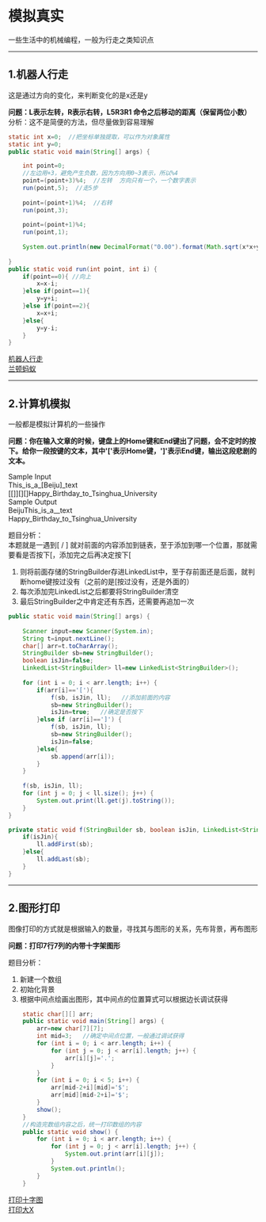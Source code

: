 # 模拟真实

一些生活中的机械编程，一般为行走之类知识点

---

## 1.机器人行走

这是通过方向的变化，来判断变化的是x还是y

**问题：L表示左转，R表示右转，L5R3R1 命令之后移动的距离（保留两位小数）**  
分析：这不是简便的方法，但尽量做到容易理解

```java
static int x=0;  //把坐标单独提取，可以作为对象属性
static int y=0;
public static void main(String[] args) {

	int point=0;
	//左边用+3，避免产生负数，因为方向用0~3表示，所以%4
	point=(point+3)%4;  //左转  方向只有一个，一个数字表示
	run(point,5);  //走5步
	
	point=(point+1)%4;  //右转  
	run(point,3);  
	
	point=(point+1)%4; 
	run(point,1);  
	
	System.out.println(new DecimalFormat("0.00").format(Math.sqrt(x*x+y*y)));
		
}
public static void run(int point, int i) {
	if(point==0){ //向上
		x=x-i;
	}else if(point==1){
		y=y+i;
	}else if(point==2){
		x=x+i;
	}else{
		y=y-i;
	}
}
```
[机器人行走](../doc_B/RobotRun.md#1机器人行走)  
[兰顿蚂蚁](../doc_B/RobotRun.md#2兰顿蚂蚁) 

---

## 2.计算机模拟  

一般都是模拟计算机的一些操作  

**问题：你在输入文章的时候，键盘上的Home键和End键出了问题，会不定时的按下。给你一段按键的文本，其中'['表示Home键，']'表示End键，输出这段悲剧的文本。**  

Sample Input  
This_is_a_[Beiju]_text  
[[]][][]Happy_Birthday_to_Tsinghua_University  
Sample Output  
BeijuThis_is_a__text  
Happy_Birthday_to_Tsinghua_University  

题目分析：   
本题就是一遇到[ / ] 就对前面的内容添加到链表，至于添加到哪一个位置，那就需要看是否按下[，添加完之后再决定按下[  
1. 则将前面存储的StringBuilder存进LinkedList中，至于存前面还是后面，就判断home键按过没有（之前的是[按过没有，还是外面的）  
2. 每次添加完LinkedList之后都要将StringBuilder清空  
3. 最后StringBuilder之中肯定还有东西，还需要再追加一次  

```java
public static void main(String[] args) {
	
	Scanner input=new Scanner(System.in);
	String t=input.nextLine();
	char[] arr=t.toCharArray();
	StringBuilder sb=new StringBuilder();
	boolean isJin=false;
	LinkedList<StringBuilder> ll=new LinkedList<StringBuilder>();
	
	for (int i = 0; i < arr.length; i++) {
		if(arr[i]=='['){
			f(sb, isJin, ll);   //添加前面的内容
			sb=new StringBuilder();
			isJin=true;   //确定是否按下
		}else if (arr[i]==']') {
			f(sb, isJin, ll);
			sb=new StringBuilder();
			isJin=false;
		}else{
			sb.append(arr[i]);
		}
	}
	
	f(sb, isJin, ll);
	for (int j = 0; j < ll.size(); j++) {
		System.out.print(ll.get(j).toString());
	}
}

private static void f(StringBuilder sb, boolean isJin, LinkedList<StringBuilder> ll) {
	if(isJin){
		ll.addFirst(sb);
	}else{
		ll.addLast(sb);
	}
}
```

---

## 2.图形打印  

图像打印的方式就是根据输入的数量，寻找其与图形的关系，先布背景，再布图形  

**问题：打印7行7列的内带十字架图形**  

题目分析：   
1. 新建一个数组  
2. 初始化背景
3. 根据中间点绘画出图形，其中间点的位置算式可以根据边长调试获得  

```java
	static char[][] arr;
	public static void main(String[] args) {
		arr=new char[7][7];
		int mid=3;   //确定中间点位置，一般通过调试获得
		for (int i = 0; i < arr.length; i++) {
			for (int j = 0; j < arr[i].length; j++) {
				arr[i][j]='.';
			}
		}
		for (int i = 0; i < 5; i++) {
			arr[mid-2+i][mid]='$';
			arr[mid][mid-2+i]='$';
		}
		show();
	}
	//构造完数组内容之后，统一打印数组的内容
	public static void show() {
		for (int i = 0; i < arr.length; i++) {
			for (int j = 0; j < arr[i].length; j++) {
				System.out.print(arr[i][j]);
			}
			System.out.println();
		}
	}
```
[打印十字图](../doc_B/Graph.md#1打印十字图)  
[打印大X](../doc_B/Graph.md#2打印大X)  
